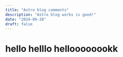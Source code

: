 ```yaml
---
title: "Astro blog comments"
description: "Astro blog works is good!"
date: "2024-09-28"
draft: false
---
```


# hello helllo helloooooookk

